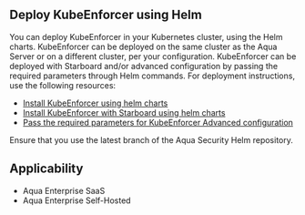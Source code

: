 ## Deploy KubeEnforcer using Helm

You can deploy KubeEnforcer in your Kubernetes cluster, using the Helm charts. KubeEnforcer can be deployed on the same cluster as the Aqua Server or on a different cluster, per your configuration. KubeEnforcer can be deployed with Starboard and/or advanced configuration by passing the required parameters through Helm commands. For deployment instructions, use the following resources:

* [Install KubeEnforcer using helm charts](https://github.com/aquasecurity/aqua-helm/tree/6.2/kube-enforcer#deploy-the-helm-chart)
* [Install KubeEnforcer with Starboard using helm charts](https://github.com/aquasecurity/aqua-helm/tree/6.2/kube-enforcer-starboard#deploy-the-helm-chart)
* [Pass the required parameters for KubeEnforcer Advanced configuration](https://github.com/aquasecurity/aqua-helm/tree/6.2/kube-enforcer#configurable-parameters)

Ensure that you use the latest branch of the Aqua Security Helm repository.

## Applicability
* Aqua Enterprise SaaS
* Aqua Enterprise Self-Hosted